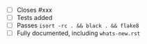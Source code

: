 <!-- Feel free to remove check-list items aren't relevant to your change -->

 - [ ] Closes #xxx
 - [ ] Tests added
 - [ ] Passes `isort -rc . && black . && flake8`
 - [ ] Fully documented, including `whats-new.rst`
